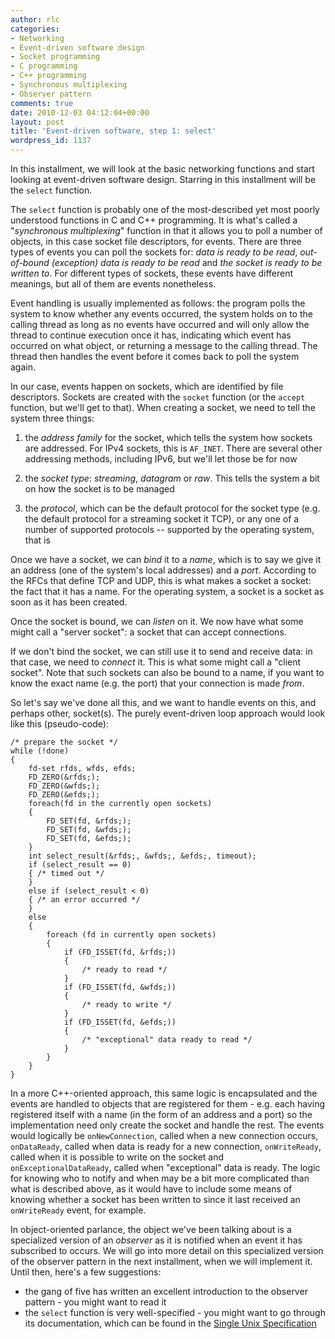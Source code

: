 ```yaml
---
author: rlc
categories:
- Networking
- Event-driven software design
- Socket programming
- C programming
- C++ programming
- Synchronous multiplexing
- Observer pattern
comments: true
date: 2010-12-03 04:12:04+00:00
layout: post
title: 'Event-driven software, step 1: select'
wordpress_id: 1137
---
```


In this installment, we will look at the basic networking functions and start looking at event-driven software design. Starring in this installment will be the `select` function.

<!--more-->

The `select` function is probably one of the most-described yet most poorly understood functions in C and C++ programming. It is what's called a "_synchronous multiplexing_" function in that it allows you to poll a number of objects, in this case socket file descriptors, for events. There are three types of events you can poll the sockets for: _data is ready to be read_, _out-of-bound (exception) data is ready to be read_ and _the socket is ready to be written to_. For different types of sockets, these events have different meanings, but all of them are events nonetheless.

Event handling is usually implemented as follows: the program polls the system to know whether any events occurred, the system holds on to the calling thread as long as no events have occurred and will only allow the thread to continue execution once it has, indicating which event has occurred on what object, or returning a message to the calling thread. The thread then handles the event before it comes back to poll the system again.

In our case, events happen on sockets, which are identified by file descriptors. Sockets are created with the `socket` function (or the `accept` function, but we'll get to that). When creating a socket, we need to tell the system three things:

1. the _address family_ for the socket, which tells the system how sockets are addressed. For IPv4 sockets, this is `AF_INET`. There are several other addressing methods, including IPv6, but we'll let those be for now

2. the _socket type_: _streaming_, _datagram_ or _raw_. This tells the system a bit on how the socket is to be managed

3. the _protocol_, which can be the default protocol for the socket type (e.g. the default protocol for a streaming socket it TCP), or any one of a number of supported protocols -- supported by the operating system, that is

Once we have a socket, we can _bind_ it to a _name_, which is to say we give it an address (one of the system's local addresses) and a _port_. According to the RFCs that define TCP and UDP, this is what makes a socket a socket: the fact that it has a name. For the operating system, a socket is a socket as soon as it has been created.

Once the socket is bound, we can _listen_ on it. We now have what some might call a "server socket": a socket that can accept connections.

If we don't bind the socket, we can still use it to send and receive data: in that case, we need to _connect_ it. This is what some might call a "client socket". Note that such sockets can also be bound to a name, if you want to know the exact name (e.g. the port) that your connection is made _from_.

So let's say we've done all this, and we want to handle events on this, and perhaps other, socket(s). The purely event-driven loop approach would look like this (pseudo-code):

    /* prepare the socket */
    while (!done)
    {
        fd-set rfds, wfds, efds;
        FD_ZERO(&rfds;);
        FD_ZERO(&wfds;);
        FD_ZERO(&efds;);
        foreach(fd in the currently open sockets)
        {
            FD_SET(fd, &rfds;);
            FD_SET(fd, &wfds;);
            FD_SET(fd, &efds;);
        }
        int select_result(&rfds;, &wfds;, &efds;, timeout);
        if (select_result == 0)
        { /* timed out */
        }
        else if (select_result < 0)
        { /* an error occurred */
        }
        else
        {
            foreach (fd in currently open sockets)
            {
                if (FD_ISSET(fd, &rfds;))
                {
                    /* ready to read */
                }
                if (FD_ISSET(fd, &wfds;))
                {
                    /* ready to write */
                }
                if (FD_ISSET(fd, &efds;))
                {
                    /* "exceptional" data ready to read */
                }
            }
        }
    }

In a more C++-oriented approach, this same logic is encapsulated and the events are handled to objects that are registered for them - e.g. each having registered itself with a name (in the form of an address and a port) so the implementation need only create the socket and handle the rest. The events would logically be `onNewConnection`, called when a new connection occurs, `onDataReady`, called when data is ready for a new connection, `onWriteReady`, called when it is possible to write on the socket and `onExceptionalDataReady`, called when "exceptional" data is ready. The logic for knowing who to notify and when may be a bit more complicated than what is described above, as it would have to include some means of knowing whether a socket has been written to since it last received an `onWriteReady` event, for example.

In object-oriented parlance, the object we've been talking about is a specialized version of an _observer_ as it is notified when an event it has subscribed to occurs. We will go into more detail on this specialized version of the observer pattern in the next installment, when we will implement it. Until then, here's a few suggestions:

- the gang of five has written an excellent introduction to the observer pattern - you might want to read it
- the `select` function is very well-specified - you might want to go through its documentation, which can be found in the [Single Unix Specification](http://www.unix.org/single_unix_specification/)